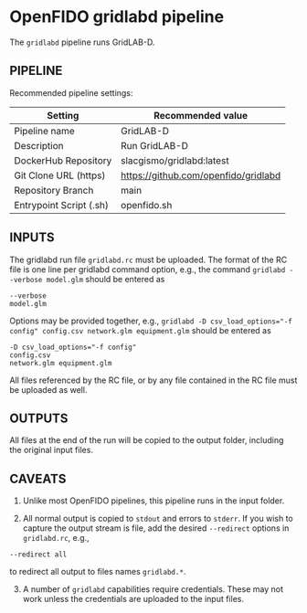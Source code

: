 OpenFIDO gridlabd pipeline
==========================

The `gridlabd` pipeline runs GridLAB-D.

PIPELINE
--------

Recommended pipeline settings:

| Setting                 | Recommended value
| ----------------------- | -----------------
| Pipeline name           | GridLAB-D
| Description             | Run GridLAB-D
| DockerHub Repository    | slacgismo/gridlabd:latest
| Git Clone URL (https)   | https://github.com/openfido/gridlabd
| Repository Branch       | main
| Entrypoint Script (.sh) | openfido.sh

INPUTS
------

The gridlabd run file `gridlabd.rc` must be uploaded. The format of the RC file is one line per
gridlabd command option, e.g., the command `gridlabd --verbose model.glm` should be entered as

~~~
--verbose
model.glm
~~~

Options may be provided together, e.g., `gridlabd -D csv_load_options="-f config" config.csv network.glm equipment.glm` should be entered as

~~~
-D csv_load_options="-f config"
config.csv
network.glm equipment.glm
~~~

All files referenced by the RC file, or by any file contained in the RC file must be uploaded as well.

OUTPUTS
-------

All files at the end of the run will be copied to the output folder, including the original input files.

CAVEATS
-------

1. Unlike most OpenFIDO pipelines, this pipeline runs in the input folder.

2. All normal output is copied to `stdout` and errors to `stderr`.  If you wish to capture the output stream is file, add the desired `--redirect` options in `gridlabd.rc`, e.g.,

~~~
--redirect all
~~~

to redirect all output to files names `gridlabd.*`.

3. A number of `gridlabd` capabilities require credentials.  These may not work unless the credentials are uploaded to the input files.

